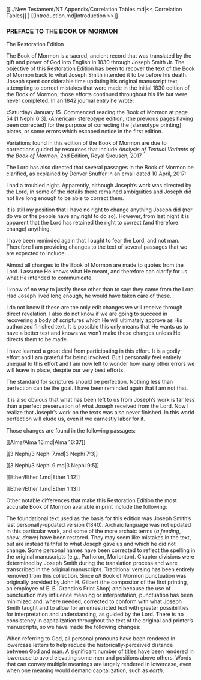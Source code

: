 [[../New Testament/NT Appendix/Correlation Tables.md|<< Correlation Tables]]  |  [[Introduction.md|Introduction >>]]

### PREFACE TO THE BOOK OF MORMON
The Restoration Edition

The Book of Mormon is a sacred, ancient record that was translated by the gift and power of God into English in 1830 through Joseph Smith Jr. The objective of this Restoration Edition has been to recover the text of the Book of Mormon back to what Joseph Smith intended it to be before his death. Joseph spent considerable time updating his original manuscript text, attempting to correct mistakes that were made in the initial 1830 edition of the Book of Mormon; those efforts continued throughout his life but were never completed. In an 1842 journal entry he wrote:

‹Saturday› January 15. Commenced reading the Book of Mormon at page 54 [1 Nephi 6:3]. ‹American› stereotype edition, (the previous pages having been corrected) for the purpose of correcting the [stereotype printing] plates, or some errors which escaped notice in the first edition.

Variations found in this edition of the Book of Mormon are due to corrections guided by resources that include *Analysis of Textual Variants of the Book of Mormon*, 2nd Edition, Royal Skousen, 2017.

The Lord has also directed that several passages in the Book of Mormon be clarified, as explained by Denver Snuffer in an email dated 10 April, 2017:

I had a troubled night. Apparently, although Joseph’s work was directed by the Lord, in some of the details there remained ambiguities and Joseph did not live long enough to be able to correct them.

It is still my position that I have no right to change anything Joseph did (nor do we or the people have any right to do so). However, from last night it is apparent that the Lord has retained the right to correct (and therefore change) anything.

I have been reminded again that I ought to fear the Lord, and not man. Therefore I am providing changes to the text of several passages that we are expected to include….

Almost all changes to the Book of Mormon are made to quotes from the Lord. I assume He knows what He meant, and therefore can clarify for us what He intended to communicate.

I know of no way to justify these other than to say: they came from the Lord. Had Joseph lived long enough, he would have taken care of these.

I do not know if these are the only edit changes we will receive through direct revelation. I also do not know if we are going to succeed in recovering a body of scriptures which He will ultimately approve as His authorized finished text. It is possible this only means that He wants us to have a better text and knows we won’t make these changes unless He directs them to be made.

I have learned a great deal from participating in this effort. It is a godly effort and I am grateful for being involved. But I personally feel entirely unequal to this effort and I am now left to wonder how many other errors we will leave in place, despite our very best efforts.

The standard for scriptures should be perfection. Nothing less than perfection can be the goal. I have been reminded again that I am not that.

It is also obvious that what has been left to us from Joseph’s work is far less than a perfect preservation of what Joseph received from the Lord. Now I realize that Joseph’s work on the texts was also never finished. In this world perfection will elude us, even if we earnestly labor for it.

Those changes are found in the following passages:



[[Alma/Alma 16.md|Alma 16:37]]


[[3 Nephi/3 Nephi 7.md|3 Nephi 7:3]]


[[3 Nephi/3 Nephi 9.md|3 Nephi 9:5]]


[[Ether/Ether 1.md|Ether 1:12]]


[[Ether/Ether 1.md|Ether 1:13]]


Other notable differences that make this Restoration Edition the most accurate Book of Mormon available in print include the following:


The foundational text used as the basis for this edition was Joseph Smith’s last personally-updated version (1840).
Archaic language was not updated in this particular work, and some of the more archaic terms (*a feeding*, *shew*, *drave*) have been restored. They may seem like mistakes in the text, but are instead faithful to what Joseph gave us and which he did not change.
Some personal names have been corrected to reflect the spelling in the original manuscripts (e.g., Parhoron, Morionton).
Chapter divisions were determined by Joseph Smith during the translation process and were transcribed in the original manuscripts.
Traditional versing has been entirely removed from this collection.
Since *all* Book of Mormon punctuation was originally provided by John H. Gilbert (the compositor of the first printing, an employee of E. B. Grandin’s Print Shop) and because the use of punctuation may influence meaning or interpretation, punctuation has been minimized and, where needed, corrected to conform with what Joseph Smith taught and to allow for an unrestricted text with greater possibilities for interpretation and understanding, as guided by the Lord.
There is no consistency in capitalization throughout the text of the original and printer’s manuscripts, so we have made the following changes:

When referring to God, all personal pronouns have been rendered in lowercase letters to help reduce the historically-perceived distance between God and man.
A significant number of titles have been rendered in lowercase to avoid elevating some men and positions above others.
Words that can convey multiple meanings are largely rendered in lowercase, even when one meaning would demand capitalization, such as *earth*.